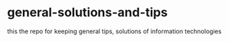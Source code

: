 # general-solutions-and-tips
this the repo for keeping general tips, solutions of information technologies 
